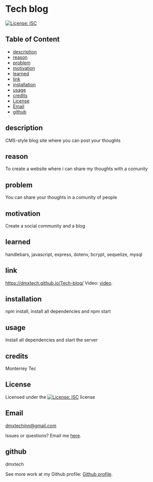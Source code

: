 
  # Tech blog

   [![License: ISC](https://img.shields.io/badge/License-ISC-blue.svg)](https://opensource.org/licenses/ISC)

  ## Table of Content
  
  - [description](#description)
  - [reason](#reason)
  - [problem](#problem)
  - [motivation](#motivation)
  - [learned](#learned)
  - [link](#link)
  - [installation](#installation)
  - [usage](#usage)
  - [credits](#credits)
  - [License](#License)
  - [Email](#Email)
  - [github](#github)

  ## description
  CMS-style blog site where you can post your thoughts 

  ## reason
  To create a website where i can share my thoughts with a comunity

  ## problem
  You can share your thoughts in a comunity of people

  ## motivation
  Create a social community and a blog

  ## learned
  handlebars, javascript, express, dotenv, bcrypt, sequelize, mysql

  ## link
  https://dmxtech.github.io/Tech-blog/
  Video: [video](https://dmxtech.github.io/Tech-blog/).


  ## installation
  npm install, install all dependencies and npm start

  ## usage
  Install all dependencies and start the server

  ## credits
  Monterrey Tec

  ## License
  Licensed under the [![License: ISC](https://img.shields.io/badge/License-ISC-blue.svg)](https://opensource.org/licenses/ISC) license

  ## Email
  dmxtechinn@gmail.com

  Issues or questions? Email me [here](mailto:dmxtechinn@gmail.com).

  ## github
  dmxtech

  
 See more work at my Github profile: [Github profile](https://github.com/dmxtech).

